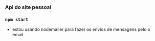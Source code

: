 ### Api do site pessoal

  ### `npm start`

  - estou usando nodemailer para fazer os
  envios de mensagens pelo o email
